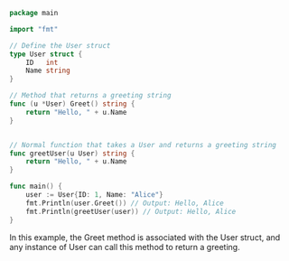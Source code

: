 ```go
package main

import "fmt"

// Define the User struct
type User struct {
    ID   int
    Name string
}

// Method that returns a greeting string
func (u *User) Greet() string {
    return "Hello, " + u.Name
}


// Normal function that takes a User and returns a greeting string
func greetUser(u User) string {
    return "Hello, " + u.Name
}

func main() {
    user := User{ID: 1, Name: "Alice"}
    fmt.Println(user.Greet()) // Output: Hello, Alice
    fmt.Println(greetUser(user)) // Output: Hello, Alice
}
```
In this example, the Greet method is associated with the User struct, and any instance of User can call this method to return a greeting.